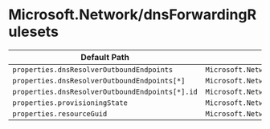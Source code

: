 # Microsoft.Network/dnsForwardingRulesets

| Default Path | Alias |
|---|---|
| `properties.dnsResolverOutboundEndpoints` | `Microsoft.Network/dnsForwardingRulesets/dnsResolverOutboundEndpoints` |
| `properties.dnsResolverOutboundEndpoints[*]` | `Microsoft.Network/dnsForwardingRulesets/dnsResolverOutboundEndpoints[*]` |
| `properties.dnsResolverOutboundEndpoints[*].id` | `Microsoft.Network/dnsForwardingRulesets/dnsResolverOutboundEndpoints[*].id` |
| `properties.provisioningState` | `Microsoft.Network/dnsForwardingRulesets/provisioningState` |
| `properties.resourceGuid` | `Microsoft.Network/dnsForwardingRulesets/resourceGuid` |

